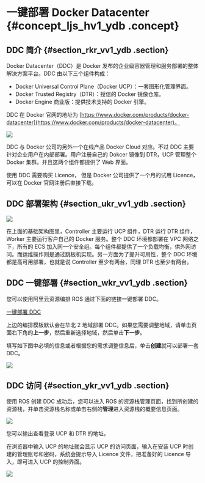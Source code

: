 # 一键部署 Docker Datacenter {#concept_ljs_hv1_ydb .concept}

## DDC 简介 {#section_rkr_vv1_ydb .section}

Docker Datacenter（DDC）是 Docker 发布的企业级容器管理和服务部署的整体解决方案平台。DDC 由以下三个组件构成：

-   Docker Universal Control Plane（Docker UCP）：一套图形化管理界面。
-   Docker Trusted Registry（DTR）：授信的 Docker 镜像仓库。
-   Docker Engine 商业版：提供技术支持的 Docker 引擎。

DDC 在 Docker 官网的地址为 [https://www.docker.com/products/docker-datacenter](https://www.docker.com/products/docker-datacenter)。

![](http://static-aliyun-doc.oss-cn-hangzhou.aliyuncs.com/assets/img/7266/15344062396145_zh-CN.png)

DDC 与 Docker 公司的另外一个在线产品 Docker Cloud 对应。不过 DDC 主要针对企业用户在内部部署。用户注册自己的 Dokcer 镜像到 DTR，UCP 管理整个 Docker 集群。并且这两个组件都提供了 Web 界面。

使用 DDC 需要购买 Licence， 但是 Docker 公司提供了一个月的试用 Licence，可以在 Docker 官网注册后直接下载。

## DDC 部署架构 {#section_ukr_vv1_ydb .section}

![](http://static-aliyun-doc.oss-cn-hangzhou.aliyuncs.com/assets/img/7266/15344062396146_zh-CN.png)

在上面的基础架构图里，Controller 主要运行 UCP 组件，DTR 运行 DTR 组件， Worker 主要运行客户自己的 Docker 服务。整个 DDC 环境都部署在 VPC 网络之下，所有的 ECS 加入同一个安全组。每个组件都提供了一个负载均衡，供外网访问。而运维操作则是通过跳板机实现。另一方面为了提升可用性，整个 DDC 环境都是高可用部署，也就是说 Controller 至少有两台，同理 DTR 也至少有两台。

## DDC 一键部署 {#section_wkr_vv1_ydb .section}

您可以使用阿里云资源编排 ROS 通过下面的链接一键部署 DDC。

[一键部署 DDC](https://ros.console.aliyun.com/?hideTopbar=false&skipProtocal=true&/#/stack/cn-beijing/create?url=http:%2F%2Fros-template.cn-hangzhou.oss.aliyun-inc.com%2Fdocker_ddc.json&regionEnable=true&step=2)

上边的编排模板默认会在华北 2 地域部署 DDC。如果您需要调整地域，请单击页面右下角的**上一步**，然后重新选择地域，然后单击**下一步**。

填写如下图中必填的信息或者根据您的需求调整信息后，单击**创建**就可以部署一套 DDC。

![](http://static-aliyun-doc.oss-cn-hangzhou.aliyuncs.com/assets/img/7266/15344062396147_zh-CN.PNG)

## DDC 访问 {#section_ykr_vv1_ydb .section}

使用 ROS 创建 DDC 成功后，您可以进入 ROS 的资源栈管理页面，找到所创建的资源栈，并单击资源栈名称或单击右侧的**管理**进入资源栈的概要信息页面。

![](http://static-aliyun-doc.oss-cn-hangzhou.aliyuncs.com/assets/img/7266/15344062396148_zh-CN.png)

您可以输出查看登录 UCP 和 DTR 的地址。

在浏览器中输入 UCP 的地址就会显示 UCP 的访问页面，输入在安装 UCP 时创建的管理账号和密码，系统会提示导入 Licence 文件，把准备好的 Licence 导入，即可进入 UCP 的控制界面。

![](http://static-aliyun-doc.oss-cn-hangzhou.aliyuncs.com/assets/img/7266/15344062396149_zh-CN.png)

